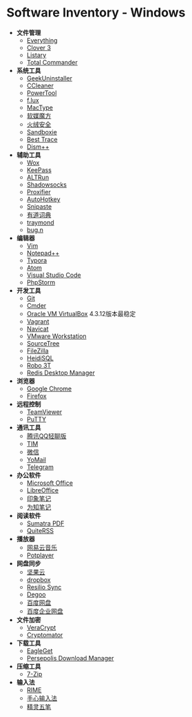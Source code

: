 # Software Inventory - Windows

- __文件管理__
  - [Everything](https://www.voidtools.com/)
  - [Clover 3](http://cn.ejie.me/)
  - [Listary](http://www.listary.com/)
  - [Total Commander](https://www.ghisler.com/)
- __系统工具__
  - [GeekUninstaller](https://www.geekuninstaller.com/)
  - [CCleaner](https://www.piriform.com/ccleaner)
  - [PowerTool](http://powertool.s601.xrea.com/)
  - [f.lux](https://justgetflux.com/)
  - [MacType](http://mactype.net/)
  - [软媒魔方](http://mofang.ruanmei.com/)
  - [火绒安全](http://huorong.cn/)
  - [Sandboxie](https://www.sandboxie.com/)
  - [Best Trace](https://www.ipip.net/download.html)
  - [Dism++](http://www.chuyu.me/zh-Hans/)
- __辅助工具__
  - [Wox](http://www.getwox.com/)
  - [KeePass](http://keepass.info/index.html)
  - [ALTRun](https://code.google.com/archive/p/altrun/)
  - [Shadowsocks](https://github.com/shadowsocks)
  - [Proxifier](http://www.proxifier.com/)
  - [AutoHotkey](https://autohotkey.com/)
  - [Snipaste](https://www.snipaste.com/)
  - [有道词典](http://www.youdao.com/)
  - [traymond](https://github.com/fcFn/traymond)
  - [bug.n](https://github.com/fuhsjr00/bug.n)
- __编辑器__
  - [Vim](http://www.vim.org/)
  - [Notepad++](https://notepad-plus-plus.org/)
  - [Typora](https://typora.io/)
  - [Atom](https://atom.io/)
  - [Visual Studio Code](https://code.visualstudio.com/)
  - [PhpStorm](https://confluence.jetbrains.com/display/PhpStorm/PhpStorm+Early+Access+Program)
- __开发工具__
  - [Git](https://git-scm.com/)
  - [Cmder](http://cmder.net/)
  - [Oracle VM VirtualBox](https://www.virtualbox.org/) 4.3.12版本最稳定
  - [Vagrant](https://www.vagrantup.com/)
  - [Navicat](https://www.navicat.com.cn/)
  - [VMware Workstation](https://www.vmware.com/)
  - [SourceTree](https://www.sourcetreeapp.com/)
  - [FileZilla](https://filezilla-project.org/)
  - [HeidiSQL](https://www.heidisql.com/)
  - [Robo 3T](https://robomongo.org/)
  - [Redis Desktop Manager](https://redisdesktop.com/)
- __浏览器__
  - [Google Chrome](https://www.google.com/chrome/browser/desktop/index.html)
  - [Firefox](https://www.mozilla.org/zh-CN/firefox/new/)
- __远程控制__
  - [TeamViewer](https://www.teamviewer.com/zhCN/)
  - [PuTTY](http://www.putty.org/)
- __通讯工具__
  - [腾讯QQ轻聊版](http://im.qq.com/lightqq/)
  - [TIM](http://tim.qq.com/)
  - [微信](https://weixin.qq.com/)
  - [YoMail](http://www.yomail.com/)
  - [Telegram](https://telegram.org/)
- __办公软件__
  - [Microsoft Office](https://www.office.com/)
  - [LibreOffice](https://zh-cn.libreoffice.org/)
  - [印象笔记](https://www.yinxiang.com/)
  - [为知笔记](http://www.wiz.cn/)
- __阅读软件__
  - [Sumatra PDF](https://www.sumatrapdfreader.org)
  - [QuiteRSS](https://quiterss.org/)
- __播放器__
  - [网易云音乐](http://music.163.com/)
  - [Potplayer](http://potplayer.daum.net/?lang=zh_CN)
- __网盘同步__
  - [坚果云](https://www.jianguoyun.com/)
  - [dropbox](https://www.dropbox.com/)
  - [Resilio Sync](https://www.resilio.com/)
  - [Degoo](https://degoo.com/)
  - [百度网盘](https://pan.baidu.com/)
  - [百度企业网盘](https://eyun.baidu.com/)
- __文件加密__
  - [VeraCrypt](https://veracrypt.codeplex.com/)
  - [Cryptomator](https://cryptomator.org/)
- __下载工具__
  - [EagleGet](http://www.eagleget.com/cn/)
  - [Persepolis Download Manager](https://persepolisdm.github.io/)
- __压缩工具__
  - [7-Zip](http://www.7-zip.org/)
- __输入法__
  - [RIME](http://rime.im/)
  - [手心输入法](http://www.xinshuru.com)
  - [精灵五笔](http://www.jlwubi.com/)

